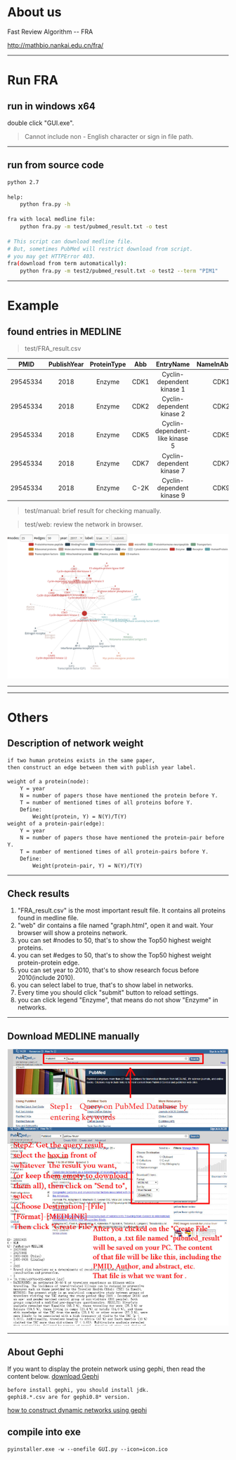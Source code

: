 ﻿
# About us

Fast Review Algorithm -- FRA

http://mathbio.nankai.edu.cn/fra/

---

# Run FRA

## run in windows x64

double click "GUI.exe".
>Cannot include non - English character or sign in file path.

---
## run from source code
```bash
python 2.7

help:
    python fra.py -h

fra with local medline file:
    python fra.py -m test/pubmed_result.txt -o test

# This script can download medline file.
# But, sometimes PubMed will restrict download from script.
# you may get HTTPError 403.
fra(download from term automatically):
    python fra.py -m test2/pubmed_result.txt -o test2 --term "PIM1"
```

---

# Example



## found entries in MEDLINE

>test/FRA_result.csv

PMID	|PublishYear	|ProteinType	|Abb	|EntryName	|NameInAbstract
:-:|:-:|:-:|:-:|:-:|:-:|
29545334	|2018	|Enzyme|	CDK1|	Cyclin-dependent kinase 1	|CDK1
29545334	|2018	|Enzyme	|CDK2	|Cyclin-dependent kinase 2|	CDK2
29545334	|2018|	Enzyme	|CDK5	|Cyclin-dependent-like kinase 5	|CDK5
29545334	|2018	|Enzyme	|CDK7|	Cyclin-dependent kinase 7	|CDK7
29545334	|2018	|Enzyme	|C-2K|	Cyclin-dependent kinase 9|	CDK9

>test/manual: brief result for checking manually.

>test/web: review the network in browser.

![net](web-network.png)

---





---

# Others

## Description of network weight
```
if two human proteins exists in the same paper,
then construct an edge between them with publish year label.

weight of a protein(node):
    Y = year
    N = number of papers those have mentioned the protein before Y.
    T = number of mentioned times of all proteins bofore Y.
    Define:
        Weight(protein, Y) = N(Y)/T(Y)
weight of a protein-pair(edge):
    Y = year
    N = number of papers those have mentioned the protein-pair before Y.
    T = number of mentioned times of all protein-pairs bofore Y.
    Define:
        Weight(protein-pair, Y) = N(Y)/T(Y)
```


---

## Check results
>
1. "FRA_result.csv" is the most important result file.
It contains all proteins found in medline file.
2. "web" dir contains  a file named "graph.html", open it and wait. Your browser will show a proteins network.
3. you can set #nodes to 50, that's to show the Top50 highest weight proteins.
4. you can set #edges to 50, that's to show the Top50 highest weight protein-protein edge.
5. you can set year to 2010, that's to show research focus before 2010(include 2010).
6. you can select label to true, that's to show label in networks.
7. Every time you should click "submit" button to reload settings.
8. you can click legend "Enzyme", that means do not show "Enzyme" in networks.

---
## Download MEDLINE manually

![download](download.jpg)

---

## About Gephi

If you want to display the protein network using gephi, then read the content below.
[download Gephi](https://gephi.org/users/download/)
```
before install gephi, you should install jdk.
gephi8.*.csv are for gephi0.8* version.
```
[how to construct dynamic networks using gephi ](http://mathbio.nankai.edu.cn/fra/video.html)


## compile into exe

```
pyinstaller.exe -w --onefile GUI.py --icon=icon.ico
```


